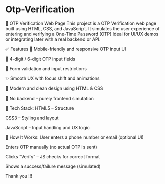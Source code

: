 # Otp-Verification
🔐 OTP Verification Web Page
This project is a OTP Verification web page built using HTML, CSS, and JavaScript. It simulates the user experience of entering and verifying a One-Time Password (OTP) Ideal for UI/UX demos or integrating later with a real backend or API.

✅ Features
📲 Mobile-friendly and responsive OTP input UI

🔢 4-digit / 6-digit OTP input fields

🧾 Form validation and input restrictions

✨ Smooth UX with focus shift and animations

🎨 Modern and clean design using HTML & CSS

🚫 No backend – purely frontend simulation

🧰 Tech Stack:
HTML5 – Structure

CSS3 – Styling and layout

JavaScript – Input handling and UX logic

🚀 How It Works:
User enters a phone number or email (optional UI)

Enters OTP manually (no actual OTP is sent)

Clicks “Verify” – JS checks for correct format

Shows a success/failure message (simulated)


Thank you !!!
